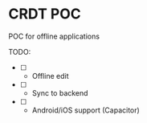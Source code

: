 # CRDT POC

POC for offline applications

TODO:

- [ ] - Offline edit
- [ ] - Sync to backend
- [ ] - Android/iOS support (Capacitor)